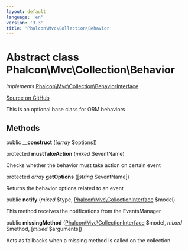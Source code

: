 ```yaml
---
layout: default
language: 'en'
version: '3.3'
title: 'Phalcon\Mvc\Collection\Behavior'
---
```

# Abstract class **Phalcon\Mvc\Collection\Behavior**

*implements* [Phalcon\Mvc\Collection\BehaviorInterface](/3.3/en/api/Phalcon_Mvc_Collection_BehaviorInterface)

<a href="https://github.com/phalcon/cphalcon/tree/v3.3.0/phalcon/mvc/collection/behavior.zep" class="btn btn-default btn-sm">Source on GitHub</a>

This is an optional base class for ORM behaviors


## Methods
public  **__construct** ([*array* $options])





protected  **mustTakeAction** (*mixed* $eventName)

Checks whether the behavior must take action on certain event



protected *array* **getOptions** ([*string* $eventName])

Returns the behavior options related to an event



public  **notify** (*mixed* $type, [Phalcon\Mvc\CollectionInterface](/3.3/en/api/Phalcon_Mvc_CollectionInterface) $model)

This method receives the notifications from the EventsManager



public  **missingMethod** ([Phalcon\Mvc\CollectionInterface](/3.3/en/api/Phalcon_Mvc_CollectionInterface) $model, *mixed* $method, [*mixed* $arguments])

Acts as fallbacks when a missing method is called on the collection



